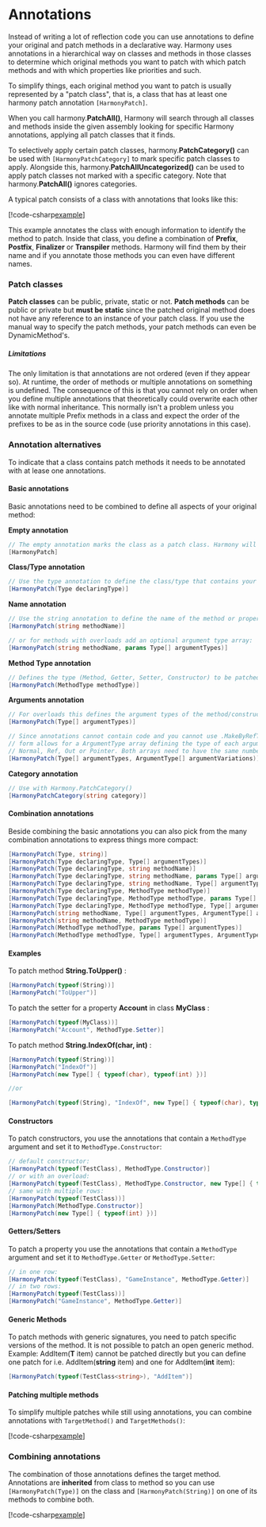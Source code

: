 # Annotations

Instead of writing a lot of reflection code you can use annotations to define your original and patch methods in a declarative way. Harmony uses annotations in a hierarchical way on classes and methods in those classes to determine which original methods you want to patch with which patch methods and with which properties like priorities and such.

To simplify things, each original method you want to patch is usually represented by a "patch class", that is, a class that has at least one harmony patch annotation `[HarmonyPatch]`.

When you call harmony.**PatchAll()**, Harmony will search through all classes and methods inside the given assembly looking for specific Harmony annotations, applying all patch classes that it finds.

To selectively apply certain patch classes, harmony.**PatchCategory()** can be used with `[HarmonyPatchCategory]` to mark specific patch classes to apply. Alongside this, harmony.**PatchAllUncategorized()** can be used to apply patch classes not marked with a specific category. Note that harmony.**PatchAll()** ignores categories.

A typical patch consists of a class with annotations that looks like this:

[!code-csharp[example](../examples/annotations_basic.cs?name=example)]

This example annotates the class with enough information to identify the method to patch. Inside that class, you define a combination of **Prefix**, **Postfix**, **Finalizer** or **Transpiler** methods. Harmony will find them by their name and if you annotate those methods you can even have different names.

### Patch classes

**Patch classes** can be public, private, static or not. **Patch methods** can be public or private but **must be static** since the patched original method does not have any reference to an instance of your patch class. If you use the manual way to specify the patch methods, your patch methods can even be DynamicMethod's.

##### Limitations

The only limitation is that annotations are not ordered (even if they appear so). At runtime, the order of methods or multiple annotations on something is undefined. The consequence of this is that you cannot rely on order when you define multiple annotations that theoretically could overwrite each other like with normal inheritance. This normally isn't a problem unless you annotate multiple Prefix methods in a class and expect the order of the prefixes to be as in the source code (use priority annotations in this case).

### Annotation alternatives

To indicate that a class contains patch methods it needs to be annotated with at lease one annotations.

#### Basic annotations

Basic annotations need to be combined to define all aspects of your original method:

**Empty annotation**

```csharp
// The empty annotation marks the class as a patch class. Harmony will consider the class and its methods.
[HarmonyPatch]
```

**Class/Type annotation**

```csharp
// Use the type annotation to define the class/type that contains your original method/property/constructor
[HarmonyPatch(Type declaringType)]
```

**Name annotation**

```csharp
// Use the string annotation to define the name of the method or property
[HarmonyPatch(string methodName)]

// or for methods with overloads add an optional argument type array:
[HarmonyPatch(string methodName, params Type[] argumentTypes)]
```

**Method Type annotation**

```csharp
// Defines the type (Method, Getter, Setter, Constructor) to be patched
[HarmonyPatch(MethodType methodType)]
```

**Arguments annotation**

```csharp
// For overloads this defines the argument types of the method/constructor
[HarmonyPatch(Type[] argumentTypes)]

// Since annotations cannot contain code and you cannot use .MakeByRefType(), the second
// form allows for a ArgumentType array defining the type of each argument type
// Normal, Ref, Out or Pointer. Both arrays need to have the same number of elements:
[HarmonyPatch(Type[] argumentTypes, ArgumentType[] argumentVariations)]
```

**Category annotation**

```csharp
// Use with Harmony.PatchCategory()
[HarmonyPatchCategory(string category)]
```

#### Combination annotations

Beside combining the basic annotations you can also pick from the many combination annotations to express things more compact:

```csharp
[HarmonyPatch(Type, string)]
[HarmonyPatch(Type declaringType, Type[] argumentTypes)]
[HarmonyPatch(Type declaringType, string methodName)]
[HarmonyPatch(Type declaringType, string methodName, params Type[] argumentTypes)]
[HarmonyPatch(Type declaringType, string methodName, Type[] argumentTypes, ArgumentType[] argumentVariations)]
[HarmonyPatch(Type declaringType, MethodType methodType)]
[HarmonyPatch(Type declaringType, MethodType methodType, params Type[] argumentTypes)]
[HarmonyPatch(Type declaringType, MethodType methodType, Type[] argumentTypes, ArgumentType[] argumentVariations)]
[HarmonyPatch(string methodName, Type[] argumentTypes, ArgumentType[] argumentVariations)]
[HarmonyPatch(string methodName, MethodType methodType)]
[HarmonyPatch(MethodType methodType, params Type[] argumentTypes)]
[HarmonyPatch(MethodType methodType, Type[] argumentTypes, ArgumentType[] argumentVariations)]
```

#### Examples

To patch method **String.ToUpper()** :

```csharp
[HarmonyPatch(typeof(String))]
[HarmonyPatch("ToUpper")]
```

To patch the setter for a property **Account** in class **MyClass** :

```csharp
[HarmonyPatch(typeof(MyClass))]
[HarmonyPatch("Account", MethodType.Setter)]
```

To patch method **String.IndexOf(char, int)** :

```csharp
[HarmonyPatch(typeof(String))]
[HarmonyPatch("IndexOf")]
[HarmonyPatch(new Type[] { typeof(char), typeof(int) })]

//or

[HarmonyPatch(typeof(String), "IndexOf", new Type[] { typeof(char), typeof(int) })]
```

#### Constructors

To patch constructors, you use the annotations that contain a `MethodType` argument and set it to `MethodType.Constructor`:

```csharp
// default constructor:
[HarmonyPatch(typeof(TestClass), MethodType.Constructor)]
// or with an overload:
[HarmonyPatch(typeof(TestClass), MethodType.Constructor, new Type[] { typeof(int) })]
// same with multiple rows:
[HarmonyPatch(typeof(TestClass))]
[HarmonyPatch(MethodType.Constructor)]
[HarmonyPatch(new Type[] { typeof(int) })]
```

#### Getters/Setters

To patch a property you use the annotations that contain a `MethodType` argument and set it to `MethodType.Getter` or `MethodType.Setter`:

```csharp
// in one row:
[HarmonyPatch(typeof(TestClass), "GameInstance", MethodType.Getter)]
// in two rows:
[HarmonyPatch(typeof(TestClass))]
[HarmonyPatch("GameInstance", MethodType.Getter)]
```

#### Generic Methods

To patch methods with generic signatures, you need to patch specific versions of the method. It is not possible to patch an open generic method. Example: AddItem(**T** item) cannot be patched directly but you can define one patch for i.e. AddItem(**string** item) and one for AddItem(**int** item):

```csharp
[HarmonyPatch(typeof(TestClass<string>), "AddItem")]
```

#### Patching multiple methods

To simplify multiple patches while still using annotations, you can combine annotations with `TargetMethod()` and `TargetMethods()`:

[!code-csharp[example](../examples/annotations_multiple.cs?name=example)]

### Combining annotations

The combination of those annotations defines the target method. Annotations are **inherited** from class to method so you can use `[HarmonyPatch(Type)]` on the class and `[HarmonyPatch(String)]` on one of its methods to combine both.

[!code-csharp[example](../examples/annotations_combining.cs?name=example)]
